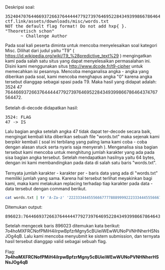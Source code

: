 Deskripsi soal:
<pre>
352404707644669372663764444477927397646952284349399866786464374767564472 ?
ctf.link/assets/downloads/misc/words.txt
NOT the default flag format! Do not add hxp{ }.
"Theoretisch schon"
      ~ Challenge Author
</pre>
Pada soal kali peserta diminta untuk mencoba menyelesaikan soal kategori Misc. Dilihat dari judul yaitu "T9" ( https://id.wikipedia.org/wiki/T9_%28predictive_text%29 ) mengingatkan kami pada salah satu situs yang dapat menyelesaikan permasalahan ini.
Disini kami menggunakan situs http://www.dcode.fr/t9-cipher untuk memecahkan isi pesannya. Mencoba menganalisa angka - angka yang diberikan pada soal, kami mencoba menghapus angka "0" karena angka tersebut dianggap sebagai spasi pada T9.
Maka hasil yang didapat adalah: <br />
3524 47 7644669372663764444477927397646952284349399866786464374767564472.
<br /><br />
Setelah di-decode didapatkan hasil: 
<pre>
3524: FLAG 
47 -> IS
</pre>
Lalu bagian angka setelah angka 47 tidak dapat ter-decode secara baik, mengingat kembali kita diberikan sebuah file "words.txt" maka sejenak kami berpikir kembali ( soal ini terbilang yang paling lama kami coba - coba dengan alasan stuck serta nyaris saja menyerah ).
Menganalisa sisa bagian tersebut kami mencoba untuk menghitung jumlah karakter yang ada pada sisa bagian angka tersebut. Setelah mendapatkan hasilnya yaitu 64 bytes, dengan ini kami membandingkan pada data di salah satu baris "words.txt". 
<br /><br />
Ternyata jumlah karakter - karakter per - baris data yang ada di "words.txt" memiliki jumlah yang sama. Karena hal tersebut terlihat meyakinkan bagi kami, maka kami melakukan replacing terhadap tiap karakter pada data - data tersebut dengan command berikut. 
```bash
cat words.txt | tr 'A-Za-z' '2223334445556667777888999922233344455566677778889999' | grep 7644669372663764444477927397646952284349399866786464374767564472 -n
```
Ditemukan output: 
<pre>896023:7644669372663764444477927397646952284349399866786464374767564472</pre>
Setelah mengecek baris 896023 ditemukan kata berikut: 7o4hoMXFRCNofPMiH4iIrpwBpfzrMgny5cBUieiWEwWUNoPVNHNherHSNsJOg4qB. Lalu kami mencoba menyubmit ke sistem submission, dan ternyata hasil tersebut dianggap valid sebagai sebuah flag.
<br /><br />
Flag: <b>7o4hoMXFRCNofPMiH4iIrpwBpfzrMgny5cBUieiWEwWUNoPVNHNherHSNsJOg4qB</b>
